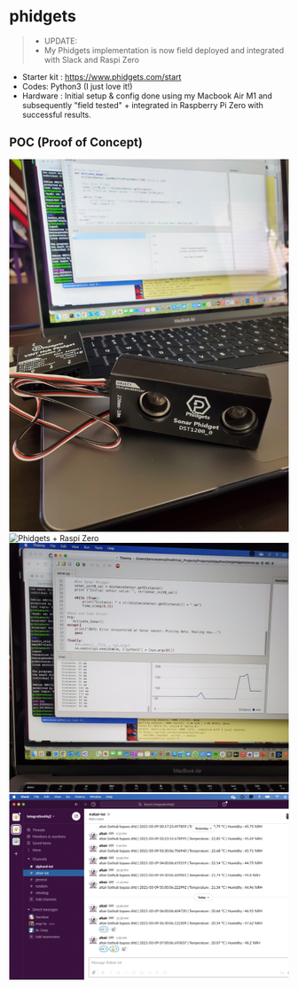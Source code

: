 # phidgets

>- UPDATE:
>- My Phidgets implementation is now field deployed and integrated with Slack and Raspi Zero
- Starter kit : https://www.phidgets.com/start
- Codes: Python3 (I just love it!)
- Hardware : Initial setup & config done using my Macbook Air M1 and subsequently "field tested" + integrated in Raspberry Pi Zero with successful results.


## POC (Proof of Concept)

![Phidgets + Dev](https://github.com/bencarpena/phidgets/blob/main/_stage/20210115_141331.jpg)
![Phidgets + Raspi Zero](https://github.com/bencarpena/phidgets/blob/main/_stage/20210116_153324.jpg)
![Thonny](https://github.com/bencarpena/phidgets/blob/main/thonny-phidget.png)
![Slack and Phidgets](https://github.com/bencarpena/phidgets/blob/main/_stage/slack-phidgets.png)



